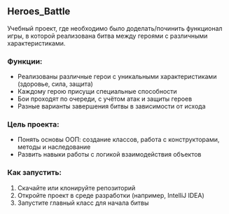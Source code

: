 ## Heroes_Battle

Учебный проект, где необходимо было доделать/починить функционал игры, в которой реализована битва между героями с различными характеристиками. 

### Функции:
- Реализованы различные герои с уникальными характеристиками (здоровье, сила, защита)
- Каждому герою присущи специальные способности
- Бои проходят по очереди, с учётом атак и защиты героев
- Разные варианты завершения битвы в зависимости от исхода

### Цель проекта:
- Понять основы ООП: создание классов, работа с конструкторами, методы и наследование
- Развить навыки работы с логикой взаимодействия объектов

### Как запустить:
1. Скачайте или клонируйте репозиторий
2. Откройте проект в среде разработки (например, IntelliJ IDEA)
3. Запустите главный класс для начала битвы

